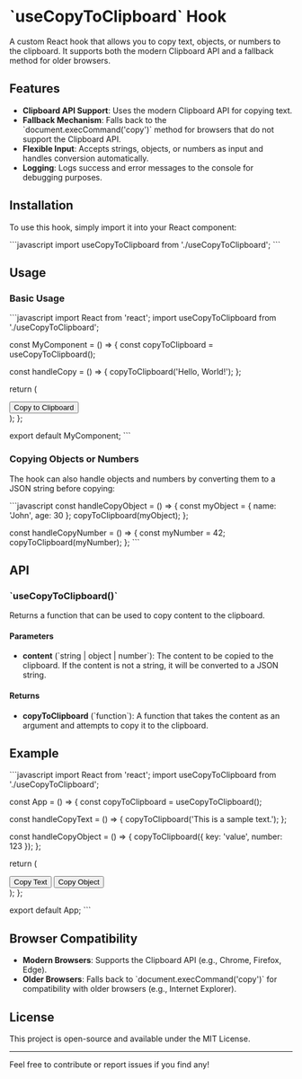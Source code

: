 # \`useCopyToClipboard\` Hook

A custom React hook that allows you to copy text, objects, or numbers to the clipboard. It supports both the modern Clipboard API and a fallback method for older browsers.

## Features

- **Clipboard API Support**: Uses the modern Clipboard API for copying text.
- **Fallback Mechanism**: Falls back to the \`document.execCommand('copy')\` method for browsers that do not support the Clipboard API.
- **Flexible Input**: Accepts strings, objects, or numbers as input and handles conversion automatically.
- **Logging**: Logs success and error messages to the console for debugging purposes.

## Installation

To use this hook, simply import it into your React component:

\`\`\`javascript
import useCopyToClipboard from './useCopyToClipboard';
\`\`\`

## Usage

### Basic Usage

\`\`\`javascript
import React from 'react';
import useCopyToClipboard from './useCopyToClipboard';

const MyComponent = () => {
const copyToClipboard = useCopyToClipboard();

const handleCopy = () => {
copyToClipboard('Hello, World!');
};

return (

<div>
<button onClick={handleCopy}>Copy to Clipboard</button>
</div>
);
};

export default MyComponent;
\`\`\`

### Copying Objects or Numbers

The hook can also handle objects and numbers by converting them to a JSON string before copying:

\`\`\`javascript
const handleCopyObject = () => {
const myObject = { name: 'John', age: 30 };
copyToClipboard(myObject);
};

const handleCopyNumber = () => {
const myNumber = 42;
copyToClipboard(myNumber);
};
\`\`\`

## API

### \`useCopyToClipboard()\`

Returns a function that can be used to copy content to the clipboard.

#### Parameters

- **content** (\`string | object | number\`): The content to be copied to the clipboard. If the content is not a string, it will be converted to a JSON string.

#### Returns

- **copyToClipboard** (\`function\`): A function that takes the content as an argument and attempts to copy it to the clipboard.

## Example

\`\`\`javascript
import React from 'react';
import useCopyToClipboard from './useCopyToClipboard';

const App = () => {
const copyToClipboard = useCopyToClipboard();

const handleCopyText = () => {
copyToClipboard('This is a sample text.');
};

const handleCopyObject = () => {
copyToClipboard({ key: 'value', number: 123 });
};

return (

<div>
<button onClick={handleCopyText}>Copy Text</button>
<button onClick={handleCopyObject}>Copy Object</button>
</div>
);
};

export default App;
\`\`\`

## Browser Compatibility

- **Modern Browsers**: Supports the Clipboard API (e.g., Chrome, Firefox, Edge).
- **Older Browsers**: Falls back to \`document.execCommand('copy')\` for compatibility with older browsers (e.g., Internet Explorer).

## License

This project is open-source and available under the MIT License.

---

Feel free to contribute or report issues if you find any!
